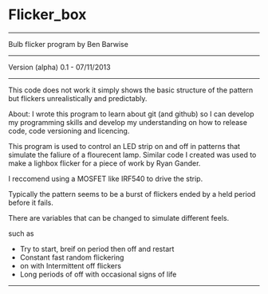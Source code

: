 Flicker_box
===========
***********************************
Bulb flicker program by Ben Barwise
***********************************
Version (alpha) 0.1  - 07/11/2013
******
This code does not work it simply shows the basic structure
of the pattern but flickers unrealistically and predictably.

About:
I wrote this program to learn about git (and github)
so I can develop my programming skills and develop
my understanding on how to release code, code versioning
and licencing.

This program is used to control an LED strip on and off 
in patterns that simulate the faliure of a flourecent lamp.
Similar code I created was used to make a lighbox flicker 
for a piece of work by Ryan Gander.

I reccomend using a MOSFET like IRF540 to drive the strip.

Typically the pattern seems to be a burst of flickers ended
by a held period before it fails.

There are variables that can be changed to simulate different 
feels.

such as 
* Try to start, breif on period then off and restart
* Constant fast random flickering
* on with Intermittent off flickers
* Long periods of off with occasional signs of life

********************************************************
